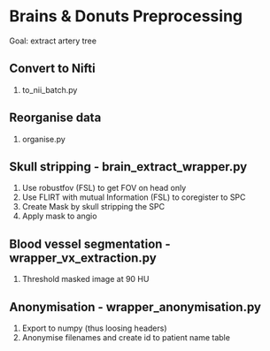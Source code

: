 # Brains & Donuts Preprocessing
Goal: extract artery tree

## Convert to Nifti
1. to_nii_batch.py

## Reorganise data
1. organise.py

## Skull stripping - brain_extract_wrapper.py
1. Use robustfov (FSL) to get FOV on head only
2. Use FLIRT with mutual Information (FSL) to coregister to SPC
3. Create Mask by skull stripping the SPC
4. Apply mask to angio

## Blood vessel segmentation - wrapper_vx_extraction.py
1. Threshold masked image at 90 HU

## Anonymisation - wrapper_anonymisation.py
1. Export to numpy (thus loosing headers)
2. Anonymise filenames and create id to patient name table
